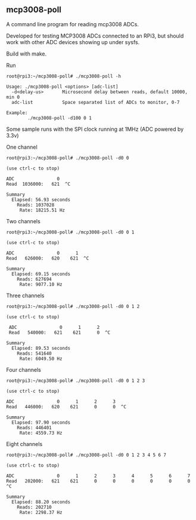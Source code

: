## mcp3008-poll

A command line program for reading mcp3008 ADCs.

Developed for testing MCP3008 ADCs connected to an RPi3, but should
work with other ADC devices showing up under sysfs.

Build with make.

Run

    root@rpi3:~/mcp3008-poll# ./mcp3008-poll -h

    Usage: ./mcp3008-poll <options> [adc-list]
      -d<delay-us>       Microsecond delay between reads, default 10000, min 0
      adc-list           Space separated list of ADCs to monitor, 0-7

    Example:
            ./mcp3008-poll -d100 0 1


Some sample runs with the SPI clock running at 1MHz (ADC powered by 3.3v)

One channel

    root@rpi3:~/mcp3008-poll# ./mcp3008-poll -d0 0

    (use ctrl-c to stop)

    ADC                0
    Read  1036000:   621  ^C

    Summary
      Elapsed: 56.93 seconds
        Reads: 1037028
         Rate: 18215.51 Hz

Two channels

    root@rpi3:~/mcp3008-poll# ./mcp3008-poll -d0 0 1

    (use ctrl-c to stop)

    ADC                0      1
    Read   626000:   620    621  ^C

    Summary
      Elapsed: 69.15 seconds
        Reads: 627694
         Rate: 9077.10 Hz

Three channels

    root@rpi3:~/mcp3008-poll# ./mcp3008-poll -d0 0 1 2

    (use ctrl-c to stop)

     ADC                0      1      2
     Read   540000:   621    621      0  ^C

    Summary
      Elapsed: 89.53 seconds
        Reads: 541640
         Rate: 6049.50 Hz

Four channels

    root@rpi3:~/mcp3008-poll# ./mcp3008-poll -d0 0 1 2 3

    (use ctrl-c to stop)

    ADC                0      1      2      3
    Read   446000:   620    621      0      0  ^C

    Summary
      Elapsed: 97.90 seconds
        Reads: 446401
         Rate: 4559.73 Hz

Eight channels

    root@rpi3:~/mcp3008-poll# ./mcp3008-poll -d0 0 1 2 3 4 5 6 7

    (use ctrl-c to stop)

    ADC                0      1      2      3      4      5      6      7
    Read   202000:   621    621      0      0      0      0      0      0  ^C

    Summary
      Elapsed: 88.20 seconds
        Reads: 202710
         Rate: 2298.37 Hz

